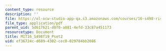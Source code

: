 ```yaml
---
content_type: resource
description: ''
file: https://ol-ocw-studio-app-qa.s3.amazonaws.com/courses/16-s498-risk-aware-and-robust-nonlinear-planning-fall-2019/ef36724cd6894302cec0029784bb2086_MIT16_S498f19_Pset2.pdf
file_type: application/pdf
parent_uid: 5d617621-d0f0-a881-4efd-33c87a451173
resourcetype: Document
title: MIT16_S498f19_Pset2
uid: ef36724c-d689-4302-cec0-029784bb2086
---
```

